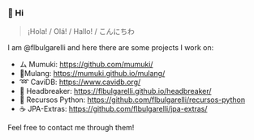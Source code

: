 ### 👋 Hi 

> ¡Hola! / Olá! / Hallo! / こんにちわ

I am @flbulgarelli and here there are some projects I work on: 

 * ム Mumuki: https://github.com/mumuki/
 * 🎍Mulang: https://mumuki.github.io/mulang/
 * ➿ CaviDB: https://www.cavidb.org/
 * 🧩 Headbreaker: https://flbulgarelli.github.io/headbreaker/
 * 🐍 Recursos Python: https://github.com/flbulgarelli/recursos-python
 * ☕ JPA-Extras: https://github.com/flbulgarelli/jpa-extras/

Feel free to contact me through them!
